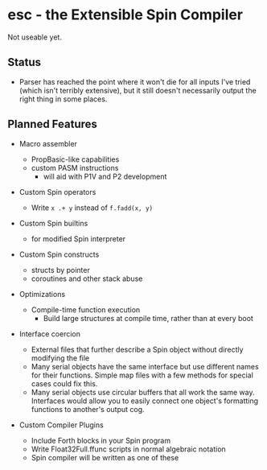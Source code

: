 # esc - the Extensible Spin Compiler

Not useable yet.

## Status
* Parser has reached the point where it won't die for all inputs I've tried (which isn't terribly extensive), but it still doesn't necessarily output the right thing in some places.

## Planned Features
* Macro assembler
  * PropBasic-like capabilities
  * custom PASM instructions
    * will aid with P1V and P2 development

* Custom Spin operators
  * Write `x .+ y` instead of `f.fadd(x, y)`

* Custom Spin builtins
  * for modified Spin interpreter

* Custom Spin constructs
  * structs by pointer
  * coroutines and other stack abuse

* Optimizations
  * Compile-time function execution
    * Build large structures at compile time, rather than at every boot

* Interface coercion
  * External files that further describe a Spin object without directly modifying the file
  * Many serial objects have the same interface but use different names for their functions.  Simple map files with a few methods for special cases could fix this.
  * Many serial objects use circular buffers that all work the same way.  Interfaces would allow you to easily connect one object's formatting functions to another's output cog.

* Custom Compiler Plugins
  * Include Forth blocks in your Spin program
  * Write Float32Full.ffunc scripts in normal algebraic notation
  * Spin compiler will be written as one of these
